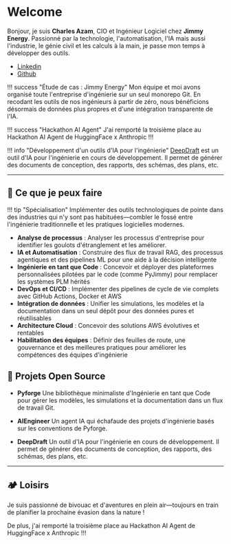 # Welcome

Bonjour, je suis **Charles Azam**, CIO et Ingénieur Logiciel chez **Jimmy Energy**. Passionné par la technologie, l'automatisation, l'IA mais aussi l'industrie, le génie civil et les calculs à la main, je passe mon temps à développer des outils.

- [Linkedin](https://www.linkedin.com/in/charles-azam-a4223b135/)
- [Github](https://github.com/charles-azam)


!!! success "Étude de cas : Jimmy Energy"
    Mon équipe et moi avons organisé toute l'entreprise d'ingénierie sur un seul monorepo Git. En recodant les outils de nos ingénieurs à partir de zéro, nous bénéficions désormais de données plus propres et d'une intégration transparente de l'IA.

!!! success "Hackathon AI Agent"
    J'ai remporté la troisième place au Hackathon AI Agent de HuggingFace x Anthropic !!!

!!! info "Développement d'un outils d'IA pour l'ingénierie"
    [DeepDraft](https://deepdraft.dev) est un outil d'IA pour l'ingénierie en cours de développement. Il permet de générer des documents de conception, des rapports, des schémas, des plans, etc.

---


## 💼 Ce que je peux faire

!!! tip "Spécialisation"
    Implémenter des outils technologiques de pointe dans des industries qui n'y sont pas habituées—combler le fossé entre l'ingénierie traditionnelle et les pratiques logicielles modernes.

- **Analyse de processus** : Analyser les processus d'entreprise pour identifier les goulots d'étranglement et les améliorer.
- **IA et Automatisation** : Construire des flux de travail RAG, des processus agentiques et des pipelines ML pour une aide à la décision intelligente
- **Ingénierie en tant que Code** : Concevoir et déployer des plateformes personnalisées pilotées par le code (comme PyJimmy) pour remplacer les systèmes PLM hérités
- **DevOps et CI/CD** : Implémenter des pipelines de cycle de vie complets avec GitHub Actions, Docker et AWS
- **Intégration de données** : Unifier les simulations, les modèles et la documentation dans un seul dépôt pour des données pures et réutilisables
- **Architecture Cloud** : Concevoir des solutions AWS évolutives et rentables
- **Habilitation des équipes** : Définir des feuilles de route, une gouvernance et des meilleures pratiques pour améliorer les compétences des équipes d'ingénierie


## 🔧 Projets Open Source

- **Pyforge**
  Une bibliothèque minimaliste d'Ingénierie en tant que Code pour gérer les modèles, les simulations et la documentation dans un flux de travail Git.
- **AIEngineer**
  Un agent IA qui échafaude des projets d'ingénierie basés sur les conventions de Pyforge.

- **DeepDraft**
  Un outil d'IA pour l'ingénierie en cours de développement. Il permet de générer des documents de conception, des rapports, des schémas, des plans, etc.


---

## 🏕️ Loisirs

Je suis passionné de bivouac et d'aventures en plein air—toujours en train de planifier la prochaine évasion dans la nature !

De plus, j'ai remporté la troisième place au Hackathon AI Agent de HuggingFace x Anthropic !!!